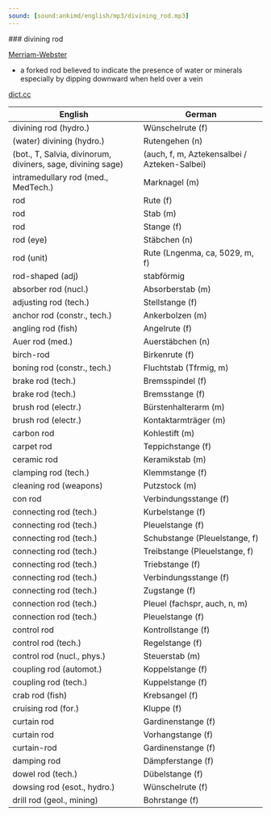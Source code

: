 ```yaml
---
sound: [sound:ankimd/english/mp3/divining_rod.mp3]
---
```


\### divining rod

[Merriam-Webster](https://www.merriam-webster.com/dictionary/divining+rod)

- a forked rod believed to indicate the presence of water or minerals especially by dipping downward when held over a vein

[dict.cc](https://www.dict.cc/divining+rod)

| English        | German       |
| -------------- | ------------ |
| divining rod (hydro.) | Wünschelrute (f) |
| (water) divining (hydro.) | Rutengehen (n) |
|  (bot., T, Salvia, divinorum, diviners, sage, divining sage) |  (auch, f, m, Aztekensalbei / Azteken-Salbei) |
| intramedullary rod <IM rod> (med., MedTech.) | Marknagel (m) |
| rod | Rute (f) |
| rod | Stab (m) |
| rod | Stange (f) |
| rod (eye) | Stäbchen (n) |
| rod <rd> (unit) | Rute (Lngenma, ca, 5029, m, f) |
| rod-shaped (adj) | stabförmig |
| absorber rod (nucl.) | Absorberstab (m) |
| adjusting rod (tech.) | Stellstange (f) |
| anchor rod (constr., tech.) | Ankerbolzen (m) |
| angling rod (fish) | Angelrute (f) |
| Auer rod (med.) | Auerstäbchen (n) |
| birch-rod | Birkenrute (f) |
| boning rod (constr., tech.) | Fluchtstab (Tfrmig, m) |
| brake rod (tech.) | Bremsspindel (f) |
| brake rod (tech.) | Bremsstange (f) |
| brush rod (electr.) | Bürstenhalterarm (m) |
| brush rod (electr.) | Kontaktarmträger (m) |
| carbon rod | Kohlestift (m) |
| carpet rod | Teppichstange (f) |
| ceramic rod | Keramikstab (m) |
| clamping rod (tech.) | Klemmstange (f) |
| cleaning rod (weapons) | Putzstock (m) |
| con rod | Verbindungsstange (f) |
| connecting rod (tech.) | Kurbelstange (f) |
| connecting rod (tech.) | Pleuelstange (f) |
| connecting rod (tech.) | Schubstange (Pleuelstange, f) |
| connecting rod (tech.) | Treibstange (Pleuelstange, f) |
| connecting rod (tech.) | Triebstange (f) |
| connecting rod (tech.) | Verbindungsstange (f) |
| connecting rod (tech.) | Zugstange (f) |
| connection rod (tech.) | Pleuel (fachspr, auch, n, m) |
| connection rod (tech.) | Pleuelstange (f) |
| control rod | Kontrollstange (f) |
| control rod (tech.) | Regelstange (f) |
| control rod (nucl., phys.) | Steuerstab (m) |
| coupling rod (automot.) | Koppelstange (f) |
| coupling rod (tech.) | Kuppelstange (f) |
| crab rod (fish) | Krebsangel (f) |
| cruising rod (for.) | Kluppe (f) |
| curtain rod | Gardinenstange (f) |
| curtain rod | Vorhangstange (f) |
| curtain-rod | Gardinenstange (f) |
| damping rod | Dämpferstange (f) |
| dowel rod (tech.) | Dübelstange (f) |
| dowsing rod (esot., hydro.) | Wünschelrute (f) |
| drill rod (geol., mining) | Bohrstange (f) |
